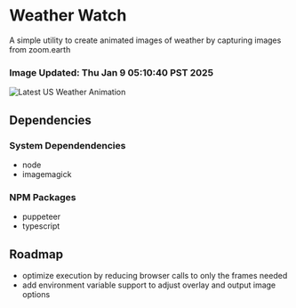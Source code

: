 # Weather Watch

A simple utility to create animated images of weather by capturing images from zoom.earth

### Image Updated: Thu Jan  9 05:10:40 PST 2025

![Latest US Weather Animation](animations/2025-01-09.webp)

## Dependencies
### System Dependendencies
* node
* imagemagick
### NPM Packages
* puppeteer
* typescript

## Roadmap
* optimize execution by reducing browser calls to only the frames needed
* add environment variable support to adjust overlay and output image options
